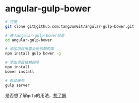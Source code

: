 # angular-gulp-bower

```bash
# 克隆
git clone git@github.com:tangJunGit/angular-gulp-bower.git

# 进入angular-gulp-bower目录
cd angular-gulp-bower

# 添加项目所需全局依赖的库
npm install gulp bower -g

# 添加项目依赖的库
npm install
bower install

# 启动服务
gulp server
```

是否想了解`gulp`的用法，[想了解](https://github.com/tangJunGit/gulp)

